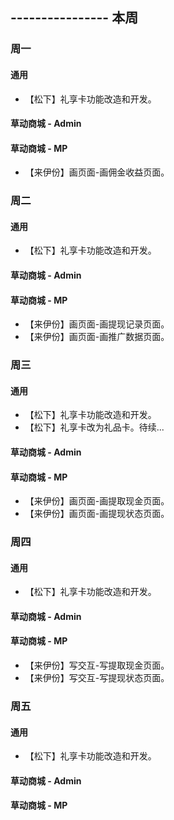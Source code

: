 ## ---------------- 本周

### 周一
#### 通用
* 【松下】礼享卡功能改造和开发。
#### 草动商城 - Admin
#### 草动商城 - MP
* 【来伊份】画页面-画佣金收益页面。

### 周二
#### 通用
* 【松下】礼享卡功能改造和开发。
#### 草动商城 - Admin
#### 草动商城 - MP
* 【来伊份】画页面-画提现记录页面。
* 【来伊份】画页面-画推广数据页面。

### 周三
#### 通用
* 【松下】礼享卡功能改造和开发。
* 【松下】礼享卡改为礼品卡。待续...
#### 草动商城 - Admin
#### 草动商城 - MP
* 【来伊份】画页面-画提取现金页面。
* 【来伊份】画页面-画提现状态页面。

### 周四
#### 通用
* 【松下】礼享卡功能改造和开发。
#### 草动商城 - Admin
#### 草动商城 - MP
* 【来伊份】写交互-写提取现金页面。
* 【来伊份】写交互-写提现状态页面。

### 周五
#### 通用
* 【松下】礼享卡功能改造和开发。
#### 草动商城 - Admin
#### 草动商城 - MP
